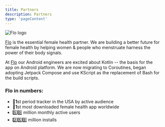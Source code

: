 ```yaml
---
title: Partners
description: Partners
type: 'pageContent'
---
```


![Flo logo](/assets/media/Flo_logo_1080x1080.png)

[Flo](https://flo.health/) is the essential female health partner. We are building a better future for female health by helping women & people who menstruate harness the power of their body signals.

At [Flo](https://flo.health/) our Android engineers are excited about Kotlin -- the basis for the app on Android platform. We are now migrating to Coroutines, began adopting Jetpack Compose and use KScript as the replacement of Bash for the build scripts.

### Flo in numbers:
- 🥇**1**st period tracker in the USA by active audience
- 🥇**1**st most downloaded female health app worldwide
- 5️⃣0️⃣ million monthly active users  
- 2️⃣5️⃣0️⃣ million installs